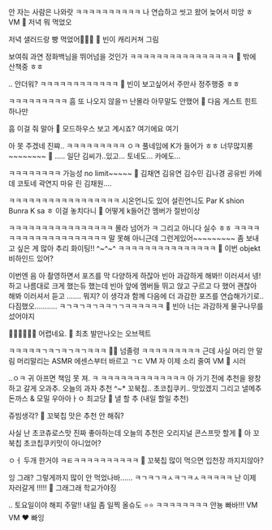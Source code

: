 안 자는 사람은
나와랏
ㅋㅋㅋㅋㅋㅋㅋㅋㅋㅋ
나 연습하고
씻고 왔어
늦어서 미앙 ㅎ
VM
🫧 저녁 뭐 먹었오

저녁 샐러드랑 빵 먹었어🥒🥗🥯
🫧 빈이 캐리커쳐 그림

보여줘
과연 정화백님을
뛰어넘을 것인가
ㅋㅋㅋㅋㅋㅋㅋㅋㅋㅋㅋㅋㅋㅋㅋㅋ
🫧 밖에 산책중 ㅎㅎ

..
안더워?
ㅋㅋㅋㅋㅋㅋㅋㅋㅋㅋㅋㅋ
🫧 빈이 보고싶어서 주만사 정주행중 ㅎㅎ

ㅋㅋㅋㅋㅋㅋㅋㅋㅋ
흠
또 나오지 않을ㄲ
난몰라
아무말도
안했어
🫧 다음 게스트 힌트 하나만

흠
이걸 줘 말아
🫧 모드하우스 보고 계시죠? 여기에요 여기

아 못 주겠네 진쨔..
ㅋㅋㅋㅋㅋㅋㅋㅋㅋ
ㅇㅋ
풀네임에
K가 들어가
ㅎㅎ
너무많지롱~~~~~~~~
🫧 ..... 일단 김씨가..있고... 토네도... 카에도...

ㅋㅋㅋㅋㅋㅋㅋㅋ
가능성 no limit~~~~~
🫧 김채연 김유연 김수민 김나경 공유빈 카에데 코토네 곽연지 마유 린 김채원....

ㅋㅋㅋㅋㅋㅋㅋㅋㅋㅋㅋㅋㅋㅋㅋㅋㅋ
시온언니도 있어
설린언니도
Par K shion
Bunra K sa
ㅎ
이걸 놓치다니
🫧 어떻게 k들어간 멤버가 절반이상

ㅋㅋㅋㅋㅋㅋㅋㅋㅋㅋㅋㅋㅋㅋㅋㅋ
몰라 넘어가
ㅋ
그리고
아니다
실수
ㅎㅎ
ㅋㅋㅋㅋㅋㅋㅋㅋㅋㅋㅋㅋㅋㅋㅋㅋㅋㅋㅋ
말 못해
아니근데
그런게있어~~~~~~~~~
좀 보내고 싶은 게 많아
추리 화이팅!! ^~^~^
ㅋㅋㅋㅋㅋㅋㅋㅋㅋㅋㅋㅋㅋㅋㅋ
🫧 이번 objekt 비하인드 있어?

이번엔
음
아
촬영하면서
포즈를 막 다양하게 하잖아
빈아 과감하게 해봐!! 이러셔서
넹! 하고 나름대로 크게 했는듀
했는데
빈아
앞에 멤버들
뛰고 앉고 구르고
다 했어
괜찮아 해봐
이러셔서
듣고
……. 뭐지?
이 생각과 함께
다음에 더 과감한 포즈를 연습해가기로..
다짐했오………..
ㅋㄱㅋㄱㅋㄱㅋㅋㄱㄱㅋㅋㅋㅋㅋㅋ
🫧 빈아 너는 과감하게 물구나무를 섰어야지

🤸‍♀️🤸‍♀️🤸‍♀️
어렵네요.
🫧 최초 발만나오는 오브젝트

ㅋㅋㅋㅋㅋㄱㅋㄱㅋㄱㅋㄱㅋㅋㅋ
📸🦶
넘졸령
ㅋㅋㅋㅋㅋㅋㅋㅋㅋ
근데 사실
머리 안 말림
머리말리는 ASMR
에센스부터
바르고
ㄱㄷ
VM
자 이제 소리 줄여
VM
🫧 시러

..ㅇㅋ
귀 아프면
책임 못 져.
ㅋ
ㅋㅋㅋㅋㅋㅋㅋㅋㅋㅋㅋㅋㅋ
아
가기 전에
추천을 왕창 하고 갈게
오과추.
오늘의 과자 추천 ^~*
꼬북칩.. 초코칩쿠키..
맛있겠지
그리고
낼메추
돈까스 & 모밀
우아아ㅏㅇ
최고당
🫧 낼 할 추 (내일 할일 추천)

쥬빔생각?
🫧 꼬북칩 맛은 추천 안 해줘?

사실 난 초코츄로스맛 진짜 좋아하는데
오늘의 추천은
오리지널
콘스프맛
할게
🫧 아 꼬북칩 초코칩쿠키맛이 아니었어?

ㅇㅓ
두개 한거야
ㅋㅌㅋㅋㅋㅋㅋㅋㅋㅋㅋㅋ
🫧 꼬북칩 많이 먹으면 입천장 까지지않아?

잉 그래?
그렇게까지 많이 안 먹었나바……
ㅋㄱㅋㄱㅋㅅㅋㄱㅋㅅㅋㅋㅋㅋㅋ
난 이제
자러갈게
!!!!!
🫧 그래그래 학교가야징

..
토요일이야
해피 주말!!
내일 좀
일찍 올슈도
⭐️⭐️
ㅋㅋㅋㅋㅋㅋㅋㅋ
안뇽
빠바!!!
VM
VM
❤️
빠잉

️




